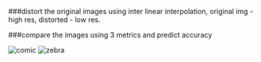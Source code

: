 ###distort the original images using inter linear interpolation, original img - high res, distorted - low res.

###compare the images using 3 metrics and predict accuracy

![comic](https://user-images.githubusercontent.com/4441068/47622744-71d9ab00-db2a-11e8-9f87-df0b232f8a16.png)
![zebra](https://user-images.githubusercontent.com/4441068/47622745-71d9ab00-db2a-11e8-9621-4116f2d4a718.png)
